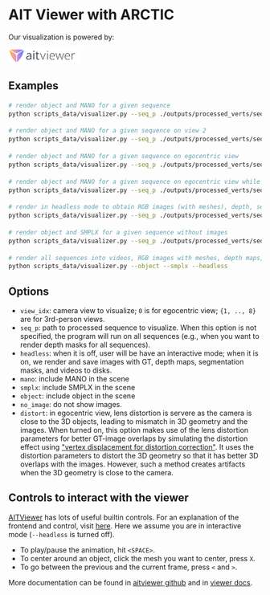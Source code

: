 # AIT Viewer with ARCTIC

Our visualization is powered by:

<a href="https://github.com/eth-ait/aitviewer"><img src="../../docs/static/aitviewer-logo.svg" alt="Image" height="30"/></a>

## Examples

```bash
# render object and MANO for a given sequence
python scripts_data/visualizer.py --seq_p ./outputs/processed_verts/seqs/s01/capsulemachine_use_01.npy --object --mano

# render object and MANO for a given sequence on view 2
python scripts_data/visualizer.py --seq_p ./outputs/processed_verts/seqs/s01/capsulemachine_use_01.npy --object --mano --view_idx 2

# render object and MANO for a given sequence on egocentric view
python scripts_data/visualizer.py --seq_p ./outputs/processed_verts/seqs/s01/capsulemachine_use_01.npy --object --mano --view_idx 0

# render object and MANO for a given sequence on egocentric view while taking lens distortion into account
python scripts_data/visualizer.py --seq_p ./outputs/processed_verts/seqs/s01/capsulemachine_use_01.npy --object --mano --view_idx 0 --distort

# render in headless mode to obtain RGB images (with meshes), depth, segmentation masks, and mp4 video of the visualization
python scripts_data/visualizer.py --seq_p ./outputs/processed_verts/seqs/s01/capsulemachine_use_01.npy --object --mano --headless

# render object and SMPLX for a given sequence without images
python scripts_data/visualizer.py --seq_p ./outputs/processed_verts/seqs/s01/capsulemachine_use_01.npy --object --smplx --no_image

# render all sequences into videos, RGB images with meshes, depth maps, and segmentation masks
python scripts_data/visualizer.py --object --smplx --headless
```

## Options

- `view_idx`: camera view to visualize; `0` is for egocentric view; `{1, .., 8}` are for 3rd-person views.
- `seq_p`: path to processed sequence to visualize. When this option is not specified, the program will run on all sequences (e.g., when you want to render depth masks for all sequences).
- `headless`: when it is off, user will be have an interactive mode; when it is on, we render and save images with GT, depth maps, segmentation masks, and videos to disks.
- `mano`: include MANO in the scene
- `smplx`: include SMPLX in the scene
- `object`: include object in the scene
- `no_image`: do not show images.
- `distort`: in egocentric view, lens distortion is servere as the camera is close to the 3D objects, leading to mismatch in 3D geometry and the images. When turned on, this option makes use of the lens distortion parameters for better GT-image overlaps by simulating the distortion effect using ["vertex displacement for distortion correction"](https://stackoverflow.com/questions/44489686/camera-lens-distortion-in-opengl). It uses the distortion parameters to distort the 3D geometry so that it has better 3D overlaps with the images. However, such a method creates artifacts when the 3D geometry is close to the camera.

## Controls to interact with the viewer

[AITViewer](https://github.com/eth-ait/aitviewer) has lots of useful builtin controls. For an explanation of the frontend and control, visit [here](https://eth-ait.github.io/aitviewer/frontend.html). Here we assume you are in interactive mode (`--headless` is turned off).

- To play/pause the animation, hit `<SPACE>`.
- To center around an object, click the mesh you want to center, press `X`.
- To go between the previous and the current frame, press `<` and `>`.

More documentation can be found in [aitviewer github](https://github.com/eth-ait/aitviewer) and in [viewer docs](https://eth-ait.github.io/aitviewer/frontend.html).
